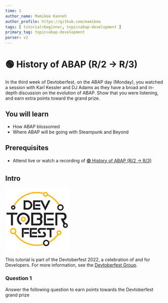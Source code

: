 ```yaml
---
time: 1
author_name: Mamikee Kanneh
author_profile: https://github.com/mamikee
tags: [ tutorial>beginner, topic>abap-development ]
primary_tag: topic>abap-development
parser: v2
---
```


# 🟢 History of ABAP (R/2 -> R/3)

<!-- description --> In the third week of Devtoberfest, on the ABAP day (Monday), you watched a session with Karl Kessler and DJ Adams as they have a broad and in-depth discussion on the evolution of ABAP. Show that you were listening, and earn extra points toward the grand prize.


## You will learn

- How ABAP blossomed 
- Where ABAP will be going with Steampunk and Beyond

## Prerequisites

- Attend live or watch a recording of [🟢 History of ABAP (R/2 -> R/3)](https://groups.community.sap.com/t5/devtoberfest/history-of-abap-r-2-gt-r-3/ec-p/9004#M38)
  
## Intro

![Devtoberfest](Devtoberfest.jpg)

This tutorial is part of the Devtoberfest 2022, a celebration of and for Developers. For more information, see the [Devtoberfest Group](https://groups.community.sap.com/t5/devtoberfest/gh-p/Devtoberfest).

### Question 1

Answer the following question to earn points towards the Devtoberfest grand prize
